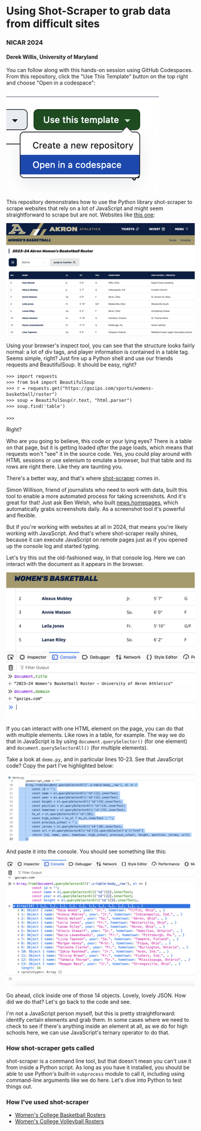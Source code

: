 # Using Shot-Scraper to grab data from difficult sites
### NICAR 2024
#### Derek Willis, University of Maryland

You can follow along with this hands-on session using GitHub Codespaces. From this repository, click the "Use This Template" button on the top right and choose "Open in a codespace":

![Open in a codespace](codespaces.png)

This repository demonstrates how to use the Python library shot-scraper to scrape websites that rely on a lot of JavaScript and might seem straightforward to scrape but are not. Websites like [this one](https://gozips.com/sports/womens-basketball/roster):

![Akron Women's Basketball Roster](akron_roster.png)

Using your browser's inspect tool, you can see that the structure looks fairly normal: a lot of div tags, and player information is contained in a table tag. Seems simple, right? Just fire up a Python shell and use our friends requests and BeautifulSoup. It should be easy, right?

```
>>> import requests
>>> from bs4 import BeautifulSoup
>>> r = requests.get("https://gozips.com/sports/womens-basketball/roster")
>>> soup = BeautifulSoup(r.text, "html.parser")
>>> soup.find('table')

>>>
```

Right?

Who are you going to believe, this code or your lying eyes? There is a table on that page, but it is getting loaded _after_ the page loads, which means that requests won't "see" it in the source code. Yes, you could play around with HTML sessions or use selenium to emulate a browser, but that table and its rows are right there. Like they are taunting you.

There's a better way, and that's where [shot-scraper](https://shot-scraper.datasette.io/en/stable/index.html) comes in.

Simon Willison, friend of journalists who need to work with data, built this tool to enable a more automated process for taking screenshots. And it's great for that! Just ask Ben Welsh, who built [news.homepages](https://palewi.re/docs/news-homepages/), which automatically grabs screenshots daily. As a screenshot tool it's powerful and flexible.

But if you're working with websites at all in 2024, that means you're likely working with JavaScript. And that's where shot-scraper really shines, because it can execute JavaScript on remote pages just as if you opened up the console log and started typing.

Let's try this out the old-fashioned way, in that console log. Here we can interact with the document as it appears in the browser.

![console fun!](akron_console.png)

If you can interact with one HTML element on the page, you can do that with multiple elements. Like rows in a table, for example. The way we do that in JavaScript is by using `document.querySelector()` (for one element) and `document.querySelectorAll()` (for multiple elements).

Take a look at `demo.py`, and in particular lines 10-23. See that JavaScript code? Copy the part I've highlighted below:

![copy me](akron_js.png)

And paste it into the console. You should see something like this:

![you have made data](akron_array.png)

Go ahead, click inside one of those 14 objects. Lovely, lovely JSON. How did we do that? Let's go back to the code and see.

I'm not a JavaScript person myself, but this is pretty straightforward: identify certain elements and grab them. In some cases where we need to check to see if there's anything inside an element at all, as we do for high schools here, we can use JavaScript's ternary operator to do that.

### How shot-scraper gets called

shot-scraper is a command line tool, but that doesn't mean you can't use it from inside a Python script. As long as you have it installed, you should be able to use Python's built-in `subprocess` module to call it, including using command-line arguments like we do here. Let's dive into Python to test things out.


### How I've used shot-scraper

* [Women's College Basketball Rosters](https://github.com/Sports-Roster-Data/womens-college-basketball)
* [Women's College Volleyball Rosters](https://github.com/Sports-Roster-Data/womens-volleyball)

